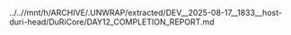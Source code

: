 ../..//mnt/h/ARCHIVE/.UNWRAP/extracted/DEV__2025-08-17__1833__host-duri-head/DuRiCore/DAY12_COMPLETION_REPORT.md